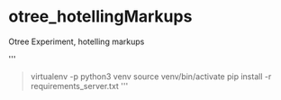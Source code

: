 # otree_hotellingMarkups
Otree Experiment, hotelling markups

'''
> virtualenv -p python3 venv
> source venv/bin/activate
> pip install -r requirements_server.txt
'''
